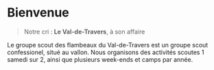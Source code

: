 # Bienvenue

> Notre cri : **Le Val-de-Travers**, à son affaire

Le groupe scout des flambeaux du Val-de-Travers est un groupe scout confessionel, situé au vallon. Nous organisons des activités scoutes 1 samedi sur 2, ainsi que plusieurs week-ends et camps par année.

